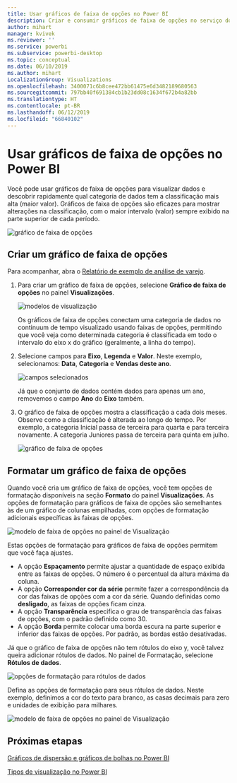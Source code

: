 ```yaml
---
title: Usar gráficos de faixa de opções no Power BI
description: Criar e consumir gráficos de faixa de opções no serviço do Power BI e no Power BI Desktop
author: mihart
manager: kvivek
ms.reviewer: ''
ms.service: powerbi
ms.subservice: powerbi-desktop
ms.topic: conceptual
ms.date: 06/10/2019
ms.author: mihart
LocalizationGroup: Visualizations
ms.openlocfilehash: 3400071c6b8cee472bb61475e6d3482189680563
ms.sourcegitcommit: 797bb40f691384cb1b23dd08c1634f672b4a82bb
ms.translationtype: HT
ms.contentlocale: pt-BR
ms.lasthandoff: 06/12/2019
ms.locfileid: "66840102"
---
```

# <a name="use-ribbon-charts-in-power-bi"></a>Usar gráficos de faixa de opções no Power BI
Você pode usar gráficos de faixa de opções para visualizar dados e descobrir rapidamente qual categoria de dados tem a classificação mais alta (maior valor). Gráficos de faixa de opções são eficazes para mostrar alterações na classificação, com o maior intervalo (valor) sempre exibido na parte superior de cada período. 

![gráfico de faixa de opções](media/desktop-ribbon-charts/ribbon-charts_01.png)

## <a name="create-a-ribbon-chart"></a>Criar um gráfico de faixa de opções
Para acompanhar, abra o [Relatório de exemplo de análise de varejo](../sample-retail-analysis.md). 

1. Para criar um gráfico de faixa de opções, selecione **Gráfico de faixa de opções** no painel **Visualizações**.

    ![modelos de visualização](media/desktop-ribbon-charts/power-bi-template.png)

    Os gráficos de faixa de opções conectam uma categoria de dados no continuum de tempo visualizado usando faixas de opções, permitindo que você veja como determinada categoria é classificada em todo o intervalo do eixo x do gráfico (geralmente, a linha do tempo).

2. Selecione campos para **Eixo**, **Legenda** e **Valor**.  Neste exemplo, selecionamos: **Data**, **Categoria** e **Vendas deste ano**.  

    ![campos selecionados](media/desktop-ribbon-charts/power-bi-ribbon-values.png)

    Já que o conjunto de dados contém dados para apenas um ano, removemos o campo **Ano** do **Eixo** também. 

3. O gráfico de faixa de opções mostra a classificação a cada dois meses. Observe como a classificação é alterada ao longo do tempo.  Por exemplo, a categoria Inicial passa de terceira para quarta e para terceira novamente. A categoria Juniores passa de terceira para quinta em julho. 

    ![gráfico de faixa de opções](media/desktop-ribbon-charts/power-bi-ribbon.png)

## <a name="format-a-ribbon-chart"></a>Formatar um gráfico de faixa de opções
Quando você cria um gráfico de faixa de opções, você tem opções de formatação disponíveis na seção **Formato** do painel **Visualizações**. As opções de formatação para gráficos de faixa de opções são semelhantes às de um gráfico de colunas empilhadas, com opções de formatação adicionais específicas às faixas de opções.

![modelo de faixa de opções no painel de Visualização](media/desktop-ribbon-charts/power-bi-format-ribbon.png)

Estas opções de formatação para gráficos de faixa de opções permitem que você faça ajustes.

* A opção **Espaçamento** permite ajustar a quantidade de espaço exibida entre as faixas de opções. O número é o percentual da altura máxima da coluna.
* A opção **Corresponder cor da série** permite fazer a correspondência da cor das faixas de opções com a cor da série. Quando definidas como **desligado**, as faixas de opções ficam cinza.
* A opção **Transparência** especifica o grau de transparência das faixas de opções, com o padrão definido como 30.
* A opção **Borda** permite colocar uma borda escura na parte superior e inferior das faixas de opções. Por padrão, as bordas estão desativadas.

Já que o gráfico de faixa de opções não tem rótulos do eixo y, você talvez queira adicionar rótulos de dados. No painel de Formatação, selecione **Rótulos de dados**. 

![opções de formatação para rótulos de dados](media/desktop-ribbon-charts/power-bi-labels.png)

Defina as opções de formatação para seus rótulos de dados.  Neste exemplo, definimos a cor do texto para branco, as casas decimais para zero e unidades de exibição para milhares. 

![modelo de faixa de opções no painel de Visualização](media/desktop-ribbon-charts/power-bi-data-labels.png)

## <a name="next-steps"></a>Próximas etapas

[Gráficos de dispersão e gráficos de bolhas no Power BI](power-bi-visualization-scatter.md)

[Tipos de visualização no Power BI](power-bi-visualization-types-for-reports-and-q-and-a.md)